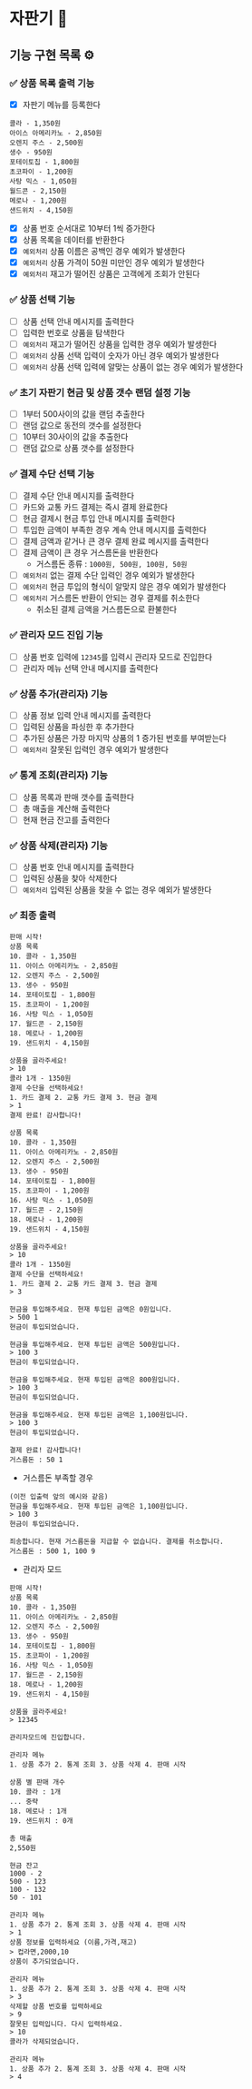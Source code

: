 # 자판기 🧃

## 기능 구현 목록 ⚙️

### ✅ 상품 목록 출력 기능
- [x] 자판기 메뉴를 등록한다
```
콜라 - 1,350원
아이스 아메리카노 - 2,850원
오렌지 주스 - 2,500원
생수 - 950원
포테이토칩 - 1,800원
초코파이 - 1,200원
사탕 믹스 - 1,050원
월드콘 - 2,150원
메로나 - 1,200원
샌드위치 - 4,150원
```
- [x] 상품 번호 순서대로 10부터 1씩 증가한다
- [x] 상품 목록을 데이터를 반환한다
- [x] `예외처리` 상품 이름은 공백인 경우 예외가 발생한다
- [x] `예외처리` 상품 가격이 50원 미만인 경우 예외가 발생한다
- [x] `예외처리` 재고가 떨어진 상품은 고객에게 조회가 안된다

### ✅ 상품 선택 기능
- [ ] 상품 선택 안내 메시지를 출력한다
- [ ] 입력한 번호로 상품을 탐색한다
- [ ] `예외처리` 재고가 떨어진 상품을 입력한 경우 예외가 발생한다
- [ ] `예외처리` 상품 선택 입력이 숫자가 아닌 경우 예외가 발생한다
- [ ] `예외처리` 상품 선택 입력에 알맞는 상품이 없는 경우 예외가 발생한다

### ✅ 초기 자판기 현금 및 상품 갯수 랜덤 설정 기능
- [ ] 1부터 500사이의 값을 랜덤 추출한다
- [ ] 랜덤 값으로 동전의 갯수를 설정한다
- [ ] 10부터 30사이의 값을 추출한다
- [ ] 랜덤 값으로 상품 갯수를 설정한다

### ✅ 결제 수단 선택 기능
- [ ] 결제 수단 안내 메시지를 출력한다
- [ ] 카드와 교통 카드 결제는 즉시 결제 완료한다
- [ ] 현금 결제시 현금 투입 안내 메시지를 출력한다
- [ ] 투입한 금액이 부족한 경우 계속 안내 메시지를 출력한다
- [ ] 결제 금액과 같거나 큰 경우 결제 완료 메시지를 출력한다
- [ ] 결제 금액이 큰 경우 거스름돈을 반환한다
    - 거스름돈 종류 : `1000원, 500원, 100원, 50원`
- [ ] `예외처리` 없는 결제 수단 입력인 경우 예외가 발생한다
- [ ] `예외처리` 현금 투입의 형식이 알맞지 않은 경우 예외가 발생한다
- [ ] `예외처리` 거스름돈 반환이 안되는 경우 결제를 취소한다
    - 취소된 결제 금액을 거스름돈으로 환불한다

### ✅ 관리자 모드 진입 기능
- [ ] 상품 번호 입력에 `12345`를 입력시 관리자 모드로 진입한다
- [ ] 관리자 메뉴 선택 안내 메시지를 출력한다

### ✅ 상품 추가(관리자) 기능
- [ ] 상품 정보 입력 안내 메시지를 출력한다
- [ ] 입력된 상품을 파싱한 후 추가한다
- [ ] 추가된 상품은 가장 마지막 상품의 1 증가된 번호를 부여받는다
- [ ] `예외처리` 잘못된 입력인 경우 예외가 발생한다

### ✅ 통계 조회(관리자) 기능
- [ ] 상품 목록과 판매 갯수를 출력한다
- [ ] 총 매출을 계산해 출력한다
- [ ] 현재 현금 잔고를 출력한다

### ✅ 상품 삭제(관리자) 기능
- [ ] 상품 번호 안내 메시지를 출력한다
- [ ] 입력된 상품을 찾아 삭제한다
- [ ] `예외처리` 입력된 상품을 찾을 수 없는 경우 예외가 발생한다

### ✅ 최종 출력
```
판매 시작!
상품 목록
10. 콜라 - 1,350원
11. 아이스 아메리카노 - 2,850원
12. 오렌지 주스 - 2,500원
13. 생수 - 950원
14. 포테이토칩 - 1,800원
15. 초코파이 - 1,200원
16. 사탕 믹스 - 1,050원
17. 월드콘 - 2,150원
18. 메로나 - 1,200원
19. 샌드위치 - 4,150원

상품을 골라주세요!
> 10
콜라 1개 - 1350원
결제 수단을 선택하세요!
1. 카드 결제 2. 교통 카드 결제 3. 현금 결제
> 1
결제 완료! 감사합니다!

상품 목록
10. 콜라 - 1,350원
11. 아이스 아메리카노 - 2,850원
12. 오렌지 주스 - 2,500원
13. 생수 - 950원
14. 포테이토칩 - 1,800원
15. 초코파이 - 1,200원
16. 사탕 믹스 - 1,050원
17. 월드콘 - 2,150원
18. 메로나 - 1,200원
19. 샌드위치 - 4,150원

상품을 골라주세요!
> 10
콜라 1개 - 1350원
결제 수단을 선택하세요!
1. 카드 결제 2. 교통 카드 결제 3. 현금 결제
> 3

현금을 투입해주세요. 현재 투입된 금액은 0원입니다.
> 500 1
현금이 투입되었습니다.

현금을 투입해주세요. 현재 투입된 금액은 500원입니다.
> 100 3
현금이 투입되었습니다.

현금을 투입해주세요. 현재 투입된 금액은 800원입니다.
> 100 3
현금이 투입되었습니다.

현금을 투입해주세요. 현재 투입된 금액은 1,100원입니다.
> 100 3
현금이 투입되었습니다.

결제 완료! 감사합니다!
거스름돈 : 50 1
```

- 거스름돈 부족할 경우
```
(이전 입출력 앞의 예시와 같음)
현금을 투입해주세요. 현재 투입된 금액은 1,100원입니다.
> 100 3
현금이 투입되었습니다.

죄송합니다. 현재 거스름돈을 지급할 수 없습니다. 결제를 취소합니다.
거스름돈 : 500 1, 100 9
```

- 관리자 모드
```
판매 시작!
상품 목록
10. 콜라 - 1,350원
11. 아이스 아메리카노 - 2,850원
12. 오렌지 주스 - 2,500원
13. 생수 - 950원
14. 포테이토칩 - 1,800원
15. 초코파이 - 1,200원
16. 사탕 믹스 - 1,050원
17. 월드콘 - 2,150원
18. 메로나 - 1,200원
19. 샌드위치 - 4,150원

상품을 골라주세요!
> 12345

관리자모드에 진입합니다.

관리자 메뉴
1. 상품 추가 2. 통계 조회 3. 상품 삭제 4. 판매 시작

상품 별 판매 개수
10. 콜라 : 1개
... 중략
18. 메로나 : 1개
19. 샌드위치 : 0개

총 매출
2,550원

현금 잔고
1000 - 2
500 - 123
100 - 132
50 - 101

관리자 메뉴
1. 상품 추가 2. 통계 조회 3. 상품 삭제 4. 판매 시작
> 1
상품 정보를 입력하세요 (이름,가격,재고)
> 컵라면,2000,10
상품이 추가되었습니다.

관리자 메뉴
1. 상품 추가 2. 통계 조회 3. 상품 삭제 4. 판매 시작
> 3
삭제할 상품 번호를 입력하세요
> 9
잘못된 입력입니다. 다시 입력하세요.
> 10
콜라가 삭제되었습니다.

관리자 메뉴
1. 상품 추가 2. 통계 조회 3. 상품 삭제 4. 판매 시작
> 4
```